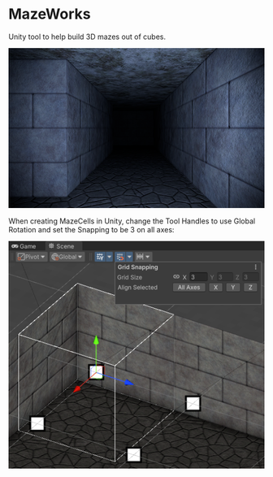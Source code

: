 # MazeWorks
Unity tool to help build 3D mazes out of cubes.

[![WebGL Demo](docs/images/MazeWorksWebGL.png)](https://arlorean.github.io/MazeWorks/)

When creating MazeCells in Unity, change the Tool Handles to use Global Rotation and set the Snapping to be 3 on all axes:

[![WebGL Demo](docs/images/UnityEditor-GridSnap-3.png)](https://arlorean.github.io/MazeWorks/)

